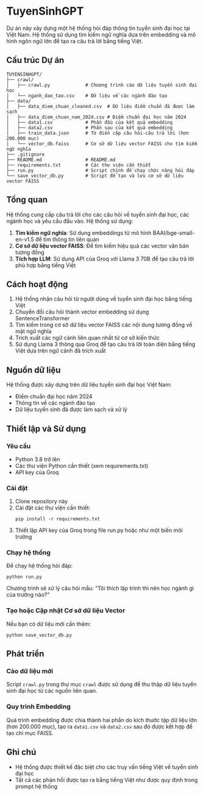﻿# TuyenSinhGPT

Dự án này xây dựng một hệ thống hỏi đáp thông tin tuyển sinh đại học tại Việt Nam. Hệ thống sử dụng tìm kiếm ngữ nghĩa dựa trên embedding và mô hình ngôn ngữ lớn để tạo ra câu trả lời bằng tiếng Việt.

## Cấu trúc Dự án
```
TUYENSINHGPT/
├── crawl/
│   ├── crawl.py             # Chương trình cào dữ liệu tuyển sinh đại học
│   └── nganh_dao_tao.csv    # Dữ liệu về các ngành đào tạo
├── data/
│   ├── data_diem_chuan_cleaned.csv  # Dữ liệu điểm chuẩn đã được làm sạch
│   ├── data_diem_chuan_nam_2024.csv # Điểm chuẩn đại học năm 2024
│   ├── data1.csv            # Phần đầu của kết quả embedding 
│   ├── data2.csv            # Phần sau của kết quả embedding
│   ├── train_data.json      # Từ điển cặp câu hỏi-câu trả lời (hơn 200.000 mục)
│   └── vector_db.faiss      # Cơ sở dữ liệu vector FAISS cho tìm kiếm ngữ nghĩa
├── .gitignore
├── README.md                # README.md
├── requirements.txt         # Các thư viện cần thiết
├── run.py                   # Script chính để chạy chức năng hỏi đáp
└── save_vector_db.py        # Script để tạo và lưu cơ sở dữ liệu vector FAISS
```

## Tổng quan

Hệ thống cung cấp câu trả lời cho các câu hỏi về tuyển sinh đại học, các ngành học và yêu cầu đầu vào. Hệ thống sử dụng:

1. **Tìm kiếm ngữ nghĩa**: Sử dụng embeddings từ mô hình BAAI/bge-small-en-v1.5 để tìm thông tin liên quan
2. **Cơ sở dữ liệu vector FAISS**: Để tìm kiếm hiệu quả các vector văn bản tương đồng
3. **Tích hợp LLM**: Sử dụng API của Groq với Llama 3 70B để tạo câu trả lời phù hợp bằng tiếng Việt

## Cách hoạt động

1. Hệ thống nhận câu hỏi từ người dùng về tuyển sinh đại học bằng tiếng Việt
2. Chuyển đổi câu hỏi thành vector embedding sử dụng SentenceTransformer
3. Tìm kiếm trong cơ sở dữ liệu vector FAISS các nội dung tương đồng về mặt ngữ nghĩa
4. Trích xuất các ngữ cảnh liên quan nhất từ cơ sở kiến thức
5. Sử dụng Llama 3 thông qua Groq để tạo câu trả lời toàn diện bằng tiếng Việt dựa trên ngữ cảnh đã trích xuất

## Nguồn dữ liệu

Hệ thống được xây dựng trên dữ liệu tuyển sinh đại học Việt Nam:
- Điểm chuẩn đại học năm 2024
- Thông tin về các ngành đào tạo
- Dữ liệu tuyển sinh đã được làm sạch và xử lý

## Thiết lập và Sử dụng

### Yêu cầu
- Python 3.8 trở lên
- Các thư viện Python cần thiết (xem requirements.txt)
- API key của Groq

### Cài đặt
1. Clone repository này
2. Cài đặt các thư viện cần thiết:
   ```
   pip install -r requirements.txt
   ```
3. Thiết lập API key của Groq trong file run.py hoặc như một biến môi trường

### Chạy hệ thống
Để chạy hệ thống hỏi đáp:
```
python run.py
```

Chương trình sẽ xử lý câu hỏi mẫu: "Tôi thích lập trình thì nên học ngành gì của trường nào?"

### Tạo hoặc Cập nhật Cơ sở dữ liệu Vector
Nếu bạn có dữ liệu mới cần thêm:
```
python save_vector_db.py
```

## Phát triển

### Cào dữ liệu mới
Script `crawl.py` trong thư mục `crawl` được sử dụng để thu thập dữ liệu tuyển sinh đại học từ các nguồn liên quan.

### Quy trình Embedding
Quá trình embedding được chia thành hai phần do kích thước tập dữ liệu lớn (hơn 200.000 mục), tạo ra `data1.csv` và `data2.csv` sau đó được kết hợp để tạo chỉ mục FAISS.

## Ghi chú
- Hệ thống được thiết kế đặc biệt cho các truy vấn tiếng Việt về tuyển sinh đại học
- Tất cả các phản hồi được tạo ra bằng tiếng Việt như được quy định trong prompt hệ thống